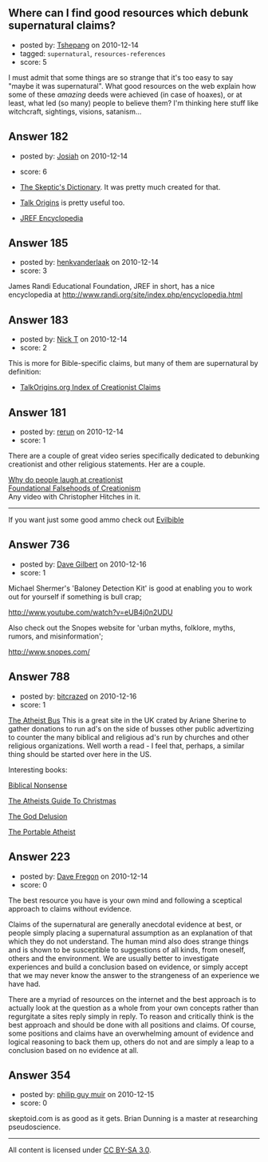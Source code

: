 ## Where can I find good resources which debunk supernatural claims?

- posted by: [Tshepang](https://stackexchange.com/users/-1/141-tshepang) on 2010-12-14
- tagged: `supernatural`, `resources-references`
- score: 5

I must admit that some things are so strange that it's too easy to say "maybe it was supernatural". What good resources on the web explain how some of these *amazing* deeds were achieved (in case of hoaxes), or at least, what led (so many) people to believe them? I'm thinking here stuff like witchcraft, sightings, visions, satanism...


## Answer 182

- posted by: [Josiah](https://stackexchange.com/users/-1/88-josiah) on 2010-12-14
- score: 6

 - [The Skeptic's Dictionary](http://www.skepdic.com/). It was pretty much created for that.
 - [Talk Origins](http://talkorigins.org/) is pretty useful too.
 - [JREF Encyclopedia](http://www.randi.org/site/index.php/encyclopedia.html)


## Answer 185

- posted by: [henkvanderlaak](https://stackexchange.com/users/-1/157-henkvanderlaak) on 2010-12-14
- score: 3

James Randi Educational Foundation, JREF in short, has a nice encyclopedia at http://www.randi.org/site/index.php/encyclopedia.html


## Answer 183

- posted by: [Nick T](https://stackexchange.com/users/-1/11-nick-t) on 2010-12-14
- score: 2

<p>This is more for Bible-specific claims, but many of them are supernatural by definition:</p>

<ul>
<li><a href="http://www.talkorigins.org/indexcc/" rel="nofollow">TalkOrigins.org Index of Creationist Claims</a></li>
</ul>



## Answer 181

- posted by: [rerun](https://stackexchange.com/users/-1/154-rerun) on 2010-12-14
- score: 1

<p>There are a couple of great video series specifically dedicated to debunking creationist and other religious statements. Her are a couple.</p>

<p><a href="http://www.youtube.com/watch?v=BS5vid4GkEY" rel="nofollow">Why do people laugh at creationist</a> <br/>
<a href="http://www.youtube.com/view_play_list?p=126AFB53A6F002CC" rel="nofollow">Foundational Falsehoods of Creationism</a> <br/>
Any video with Christopher Hitches in it.</p>

<hr>

<p>If you want just some good ammo check out <a href="http://www.evilbible.com/" rel="nofollow">Evilbible</a></p>



## Answer 736

- posted by: [Dave Gilbert](https://stackexchange.com/users/-1/238-dave-gilbert) on 2010-12-16
- score: 1

Michael Shermer's 'Baloney Detection Kit' is good at enabling you to work out for yourself if something is bull crap;

http://www.youtube.com/watch?v=eUB4j0n2UDU


Also check out the Snopes website for 'urban myths, folklore, myths, rumors, and misinformation'; 

http://www.snopes.com/



## Answer 788

- posted by: [bitcrazed](https://stackexchange.com/users/-1/61-bitcrazed) on 2010-12-16
- score: 1

<p><a href="http://www.atheistbus.org.uk/" rel="nofollow">The Atheist Bus</a>
This is a great site in the UK crated by Ariane Sherine to gather donations to run ad's on the side of busses other public advertizing to counter the many biblical and religious ad's run by churches and other religious organizations. Well worth a read - I feel that, perhaps, a similar thing should be started over here in the US.</p>

<p>Interesting books:</p>

<p><a href="http://rads.stackoverflow.com/amzn/click/0595341829" rel="nofollow">Biblical Nonsense</a></p>

<p><a href="http://rads.stackoverflow.com/amzn/click/0595341829" rel="nofollow">The Atheists Guide To Christmas</a></p>

<p><a href="http://rads.stackoverflow.com/amzn/click/0618918248" rel="nofollow">The God Delusion</a></p>

<p><a href="http://rads.stackoverflow.com/amzn/click/0306816083" rel="nofollow">The Portable Atheist</a></p>



## Answer 223

- posted by: [Dave Fregon](https://stackexchange.com/users/-1/160-dave-fregon) on 2010-12-14
- score: 0

The best resource you have is your own mind and following a sceptical approach to claims without evidence.

Claims of the supernatural are generally anecdotal evidence at best, or people simply placing a supernatural assumption as an explanation of that which they do not understand. The human mind also does strange things and is shown to be susceptible to suggestions of all kinds, from oneself, others and the environment. We are usually better to investigate experiences and build a conclusion based on evidence, or simply accept that we may never know the answer to the strangeness of an experience we have had.

There are a myriad of resources on the internet and the best approach is to actually look at the question as a whole from your own concepts rather than regurgitate a sites reply simply in reply. To reason and critically think is the best approach and should be done with all positions and claims. Of course, some positions and claims have an overwhelming amount of evidence and logical reasoning to back them up, others do not and are simply a leap to a conclusion based on no evidence at all.


## Answer 354

- posted by: [philip guy muir](https://stackexchange.com/users/-1/182-philip-guy-muir) on 2010-12-15
- score: 0

skeptoid.com is as good as it gets. Brian Dunning is a master at researching pseudoscience. 



---

All content is licensed under [CC BY-SA 3.0](https://creativecommons.org/licenses/by-sa/3.0/).
